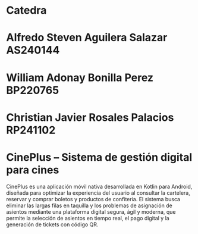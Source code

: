 # Catedra

# Alfredo Steven Aguilera Salazar	AS240144
# William Adonay Bonilla Perez	BP220765
# Christian Javier Rosales Palacios	RP241102

# CinePlus – Sistema de gestión digital para cines

CinePlus es una aplicación móvil nativa desarrollada en Kotlin para Android, diseñada para optimizar la experiencia del usuario al consultar la cartelera, reservar y comprar boletos y productos de confitería. El sistema busca eliminar las largas filas en taquilla y los problemas de asignación de asientos mediante una plataforma digital segura, ágil y moderna, que permite la selección de asientos en tiempo real, el pago digital y la generación de tickets con código QR.
